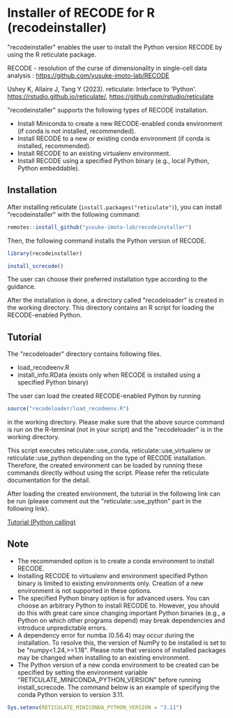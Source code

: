 
# Installer of RECODE for R (recodeinstaller)

 "recodeinstaller" enables the user to install the Python version RECODE by using the R reticulate package.
  
 RECODE - resolution of the curse of dimensionality in single-cell data analysis : https://github.com/yusuke-imoto-lab/RECODE
 
 
 Ushey K, Allaire J, Tang Y (2023). reticulate: Interface to 'Python'. https://rstudio.github.io/reticulate/, https://github.com/rstudio/reticulate
 
 "recodeinstaller" supports the following types of RECODE installation.

- Install Miniconda to create a new RECODE-enabled conda environment (if conda is not installed, recommended).
- Install RECODE to a new or existing conda environment (if conda is installed, recommended).
- Install RECODE to an existing virtualenv environment.
- Install RECODE using a specified Python binary (e.g., local Python, Python embeddable).
 
 
## Installation

After installing reticulate (`install.packages("reticulate")`), you can install "recodeinstaller" with the following command:

``` r
remotes::install_github("yusuke-imoto-lab/recodeinstaller")
```

Then, the following command installs the Python version of RECODE.

``` r
library(recodeinstaller)

install_screcode()

```
The user can choose their preferred installation type according to the guidance.
 
After the installation is done, a directory called "recodeloader" is created in the working directory.
This directory contains an R script for loading the RECODE-enabled Python. 



## Tutorial
The "recodeloader" directory contains following files.

- load_recodeenv.R
- install_info.RData (exists only when RECODE is installed using a specified Python binary)


The user can load the created RECODE-enabled Python by running

```r
source("recodeloader/load_recodeenv.R")
```

in the working directory. 
Please make sure that the above source command is run on the R-terminal (not in your script) 
and the "recodeloader" is in the working directory. 

This script executes reticulate::use_conda, reticulate::use_virtualenv or reticulate::use_python 
depending on the type of RECODE installation. Therefore, the created environment can be loaded by running 
these commands directly without using the script. Please refer the reticulate documentation for the detail.

After loading the created environment, the tutorial in the following link can be run (please comment out the "reticulate::use_python" part in the following link).

[Tutorial (Python calling)](https://yusukeimoto.github.io/images/RECODE_R_Tutorials/Run_RECODE_on_R_tutorial3_reticulate.html)


## Note
- The recommended option is to create a conda environment to install RECODE.
- Installing RECODE to virtualenv and environment specified Python binary is limited to existing environments only. Creation of a new environment is not supported in these options.
- The specified Python binary option is for advanced users. You can choose an arbitrary Python to install RECODE to. However, you should do this with great care since changing important Python binaries (e.g., a Python on which other programs depend) may break dependencies and introduce unpredictable errors.
- A dependency error for numba (0.56.4) may occur during the installation. To resolve this, the version of NumPy to be installed is set to be "numpy<1.24,>=1.18". Please note that versions of installed packages may be changed when installing to an existing environment.
- The Python version of a new conda environment to be created can be specified by setting the environment variable "RETICULATE_MINICONDA_PYTHON_VERSION" before running install_screcode. The command below is an example of specifying the conda Python version to version 3.11.

```r
Sys.setenv(RETICULATE_MINICONDA_PYTHON_VERSION = "3.11")
```
